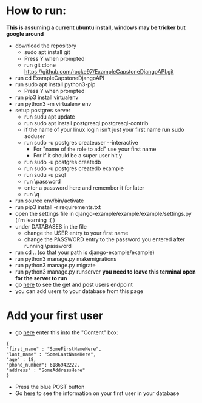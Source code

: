 # How to run:
**This is assuming a current ubuntu install, windows may be tricker but google around**
* download the repository
  * sudo apt install git
  * Press Y when prompted
  * run git clone https://github.com/rocke97/ExampleCapstoneDjangoAPI.git
* run cd ExampleCapstoneDjangoAPI
* run sudo apt install python3-pip
  * Press Y when prompted
* run pip3 install virtualenv
* run python3 -m virtualenv env
* setup postgres server
  * run sudu apt update
  * run sudo apt install postgresql postgresql-contrib
  * if the name of your linux login isn't just your first name run sudo adduser <firstNameHere>
  * run sudo -u postgres createuser --interactive
    * For "name of the role to add" use your first name
    * For if it should be a super user hit y
  * run sudo -u postgres createdb <firstNameHere>
  * run sudo -u postgres createdb example
  * run sudu -u <firstNameHere> psql
  * run \password
  * enter a password here and remember it for later
  * run \q
* run source env/bin/activate
* run pip3 install -r requirements.txt
* open the settings file in django-example/example/example/settings.py (i'm learning :( )
* under DATABASES in the file
  * change the USER entry to your first name
  * change the PASSWORD entry to the password you entered after running \password
* run cd .. (so that your path is django-example/example)
* run python3 manage.py makemigrations
* run python3 manage.py migrate
* run python3 manage.py runserver **you need to leave this terminal open for the server to run**
* go [here](http://localhost:8000/api/v1/users) to see the get and post users endpoint
* you can add users to your database from this page
 
 # Add your first user
 * go [here](http://localhost:8000/api/v1/users) enter this into the "Content" box:
```
{
"first_name" : "SomeFirstNameHere",
"last_name" : "SomeLastNameHere",
"age" : 18,
"phone_number": 6186942222,
"address" : "SomeAddressHere"
}
```
* Press the blue POST button
* Go [here](http://localhost:8000/api/v1/users/1) to see the information on your first user in your database
